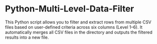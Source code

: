 # Python-Multi-Level-Data-Filter
This Python script allows you to filter and extract rows from multiple CSV files based on user-defined criteria across six columns (Level 1–6). It automatically merges all CSV files in the directory and outputs the filtered results into a new file.

